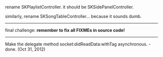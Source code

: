 rename SKPlaylistController. it should be SKSidePanelController.

similarly, rename SKSongTableController... because it sounds dumb.

---

final challenge: **remember to fix all FIXMEs in source code!**

---

Make the delegate method socket:didReadData:withTag asynchronous. - done. (Oct 31, 2012)